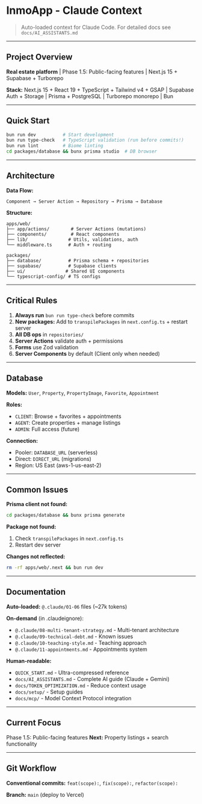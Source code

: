 # InmoApp - Claude Context

> Auto-loaded context for Claude Code. For detailed docs see `docs/AI_ASSISTANTS.md`

---

## Project Overview

**Real estate platform** | Phase 1.5: Public-facing features | Next.js 15 + Supabase + Turborepo

**Stack:** Next.js 15 + React 19 + TypeScript + Tailwind v4 + GSAP | Supabase Auth + Storage | Prisma + PostgreSQL | Turborepo monorepo | Bun

---

## Quick Start

```bash
bun run dev          # Start development
bun run type-check   # TypeScript validation (run before commits!)
bun run lint         # Biome linting
cd packages/database && bunx prisma studio  # DB browser
```

---

## Architecture

**Data Flow:**
```
Component → Server Action → Repository → Prisma → Database
```

**Structure:**
```
apps/web/
├── app/actions/        # Server Actions (mutations)
├── components/         # React components
├── lib/               # Utils, validations, auth
└── middleware.ts      # Auth + routing

packages/
├── database/          # Prisma schema + repositories
├── supabase/          # Supabase clients
├── ui/               # Shared UI components
└── typescript-config/ # TS configs
```

---

## Critical Rules

1. **Always run** `bun run type-check` before commits
2. **New packages:** Add to `transpilePackages` in `next.config.ts` + restart server
3. **All DB ops** in `repositories/`
4. **Server Actions** validate auth + permissions
5. **Forms** use Zod validation
6. **Server Components** by default (Client only when needed)

---

## Database

**Models:** `User`, `Property`, `PropertyImage`, `Favorite`, `Appointment`

**Roles:**
- `CLIENT`: Browse + favorites + appointments
- `AGENT`: Create properties + manage listings
- `ADMIN`: Full access (future)

**Connection:**
- Pooler: `DATABASE_URL` (serverless)
- Direct: `DIRECT_URL` (migrations)
- Region: US East (aws-1-us-east-2)

---

## Common Issues

**Prisma client not found:**
```bash
cd packages/database && bunx prisma generate
```

**Package not found:**
1. Check `transpilePackages` in `next.config.ts`
2. Restart dev server

**Changes not reflected:**
```bash
rm -rf apps/web/.next && bun run dev
```

---

## Documentation

**Auto-loaded:** `@.claude/01-06` files (~27k tokens)

**On-demand** (in .claudeignore):
- `@.claude/08-multi-tenant-strategy.md` - Multi-tenant architecture
- `@.claude/09-technical-debt.md` - Known issues
- `@.claude/10-teaching-style.md` - Teaching approach
- `@.claude/11-appointments.md` - Appointments system

**Human-readable:**
- `QUICK_START.md` - Ultra-compressed reference
- `docs/AI_ASSISTANTS.md` - Complete AI guide (Claude + Gemini)
- `docs/TOKEN_OPTIMIZATION.md` - Reduce context usage
- `docs/setup/` - Setup guides
- `docs/mcp/` - Model Context Protocol integration

---

## Current Focus

Phase 1.5: Public-facing features
**Next:** Property listings + search functionality

---

## Git Workflow

**Conventional commits:** `feat(scope):`, `fix(scope):`, `refactor(scope):`

**Branch:** `main` (deploy to Vercel)
